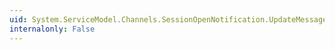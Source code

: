```yaml
---
uid: System.ServiceModel.Channels.SessionOpenNotification.UpdateMessageProperties(System.ServiceModel.Channels.MessageProperties)
internalonly: False
---
```

